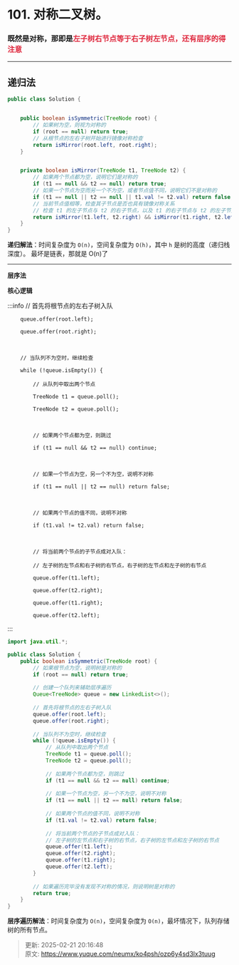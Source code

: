 # 101. 对称二叉树。

### 既然是对称，那即是<font style="color:#DF2A3F;">左子树右节点等于右子树左节点，还有层序的得注意</font>
---

## 递归法
```java
public class Solution {


    public boolean isSymmetric(TreeNode root) {
        // 如果树为空，则视为对称的
        if (root == null) return true;
        // 从根节点的左右子树开始进行镜像对称检查
        return isMirror(root.left, root.right);
    }


    private boolean isMirror(TreeNode t1, TreeNode t2) {
        // 如果两个节点都为空，说明它们是对称的
        if (t1 == null && t2 == null) return true;
        // 如果一个节点为空而另一个不为空，或者节点值不同，说明它们不是对称的
        if (t1 == null || t2 == null || t1.val != t2.val) return false;
        // 当前节点值相等，检查其子节点是否也具有镜像对称关系
        // 检查 t1 的左子节点与 t2 的右子节点，以及 t1 的右子节点与 t2 的左子节点
        return isMirror(t1.left, t2.right) && isMirror(t1.right, t2.left);
    }
}
```

**递归解法**：时间复杂度为 `O(n)`，空间复杂度为 `O(h)`，其中 `h` 是树的高度（递归栈深度）。 最坏是链表，那就是 O(n)了

****

**层序法**

**核心逻辑**

:::info
// 首先将根节点的左右子树入队

        queue.offer(root.left);

        queue.offer(root.right);

        

        // 当队列不为空时，继续检查

        while (!queue.isEmpty()) {

            // 从队列中取出两个节点

            TreeNode t1 = queue.poll();

            TreeNode t2 = queue.poll();

            

            // 如果两个节点都为空，则跳过

            if (t1 == null && t2 == null) continue;

            

            // 如果一个节点为空，另一个不为空，说明不对称

            if (t1 == null || t2 == null) return false;

            

            // 如果两个节点的值不同，说明不对称

            if (t1.val != t2.val) return false;

            

            // 将当前两个节点的子节点成对入队：

            // 左子树的左节点和右子树的右节点，右子树的左节点和左子树的右节点

            queue.offer(t1.left);

            queue.offer(t2.right);

            queue.offer(t1.right);

            queue.offer(t2.left);

:::

```java
import java.util.*;

public class Solution {
    public boolean isSymmetric(TreeNode root) {
        // 如果根节点为空，说明树是对称的
        if (root == null) return true;
        
        // 创建一个队列来辅助层序遍历
        Queue<TreeNode> queue = new LinkedList<>();
        
        // 首先将根节点的左右子树入队
        queue.offer(root.left);
        queue.offer(root.right);
        
        // 当队列不为空时，继续检查
        while (!queue.isEmpty()) {
            // 从队列中取出两个节点
            TreeNode t1 = queue.poll();
            TreeNode t2 = queue.poll();
            
            // 如果两个节点都为空，则跳过
            if (t1 == null && t2 == null) continue;
            
            // 如果一个节点为空，另一个不为空，说明不对称
            if (t1 == null || t2 == null) return false;
            
            // 如果两个节点的值不同，说明不对称
            if (t1.val != t2.val) return false;
            
            // 将当前两个节点的子节点成对入队：
            // 左子树的左节点和右子树的右节点，右子树的左节点和左子树的右节点
            queue.offer(t1.left);
            queue.offer(t2.right);
            queue.offer(t1.right);
            queue.offer(t2.left);
        }
        
        // 如果遍历完毕没有发现不对称的情况，则说明树是对称的
        return true;
    }
}

```

**层序遍历解法**：时间复杂度为 `O(n)`，空间复杂度为 `O(n)`，最坏情况下，队列存储树的所有节点。  



> 更新: 2025-02-21 20:16:48  
> 原文: <https://www.yuque.com/neumx/ko4psh/ozp6y4sd3lx3tuug>